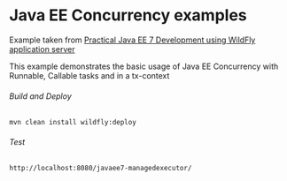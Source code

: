 Java EE Concurrency examples  
=====================================
Example taken from [Practical Java EE 7 Development using WildFly application server](http://www.itbuzzpress.com/ebooks/java-ee-7-development-on-wildfly.html)

This example demonstrates the basic usage of Java EE Concurrency with Runnable, Callable tasks and in a tx-context
###### Build and Deploy
```shell
mvn clean install wildfly:deploy  
```

###### Test
```shell
http://localhost:8080/javaee7-managedexecutor/
```
  
